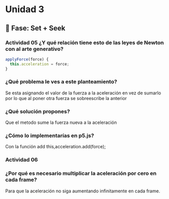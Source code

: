 # Unidad 3

## 🔎 Fase: Set + Seek

### Actividad 05 ¿Y qué relación tiene esto de las leyes de Newton con al arte generativo?

``` js
applyForce(force) {
  this.acceleration = force;
}
```
### ¿Qué problema le ves a este planteamiento?
Se esta asignando el valor de la fuerza a la aceleración en vez de sumarlo por lo que al poner otra fuerza se sobreescribe la anterior

### ¿Qué solución propones?
Que el metodo sume la fuerza nueva a la aceleración

### ¿Cómo lo implementarías en p5.js?
Con la función add
this,acceleration.add(force);

### Actividad 06
### ¿Por qué es necesario multiplicar la aceleración por cero en cada frame?
Para que la aceleración no siga aumentando infinitamente en cada frame.

